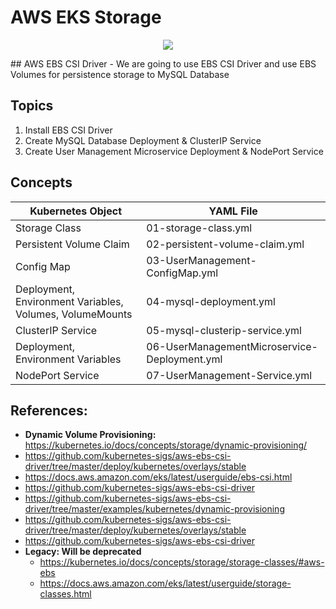 # AWS EKS Storage
<p align="center">
    <img src="https://github.com/sudheermuthyala/EKS/issues/1#issuecomment-1842472977" />
</p>
## AWS EBS CSI Driver
- We are going to use EBS CSI Driver and use EBS Volumes for persistence storage to MySQL Database

## Topics
1. Install EBS CSI Driver
2. Create MySQL Database Deployment & ClusterIP Service
3. Create User Management Microservice Deployment & NodePort Service

## Concepts
| Kubernetes Object  | YAML File |
| ------------- | ------------- |
| Storage Class  | 01-storage-class.yml |
| Persistent Volume Claim | 02-persistent-volume-claim.yml   |
| Config Map  | 03-UserManagement-ConfigMap.yml  |
| Deployment, Environment Variables, Volumes, VolumeMounts  | 04-mysql-deployment.yml  |
| ClusterIP Service  | 05-mysql-clusterip-service.yml  |
| Deployment, Environment Variables  | 06-UserManagementMicroservice-Deployment.yml  |
| NodePort Service  | 07-UserManagement-Service.yml  |



## References:
- **Dynamic Volume Provisioning:** https://kubernetes.io/docs/concepts/storage/dynamic-provisioning/
- https://github.com/kubernetes-sigs/aws-ebs-csi-driver/tree/master/deploy/kubernetes/overlays/stable
- https://docs.aws.amazon.com/eks/latest/userguide/ebs-csi.html
- https://github.com/kubernetes-sigs/aws-ebs-csi-driver
- https://github.com/kubernetes-sigs/aws-ebs-csi-driver/tree/master/examples/kubernetes/dynamic-provisioning
- https://github.com/kubernetes-sigs/aws-ebs-csi-driver/tree/master/deploy/kubernetes/overlays/stable
- https://github.com/kubernetes-sigs/aws-ebs-csi-driver
- **Legacy: Will be deprecated** 
  - https://kubernetes.io/docs/concepts/storage/storage-classes/#aws-ebs
  - https://docs.aws.amazon.com/eks/latest/userguide/storage-classes.html